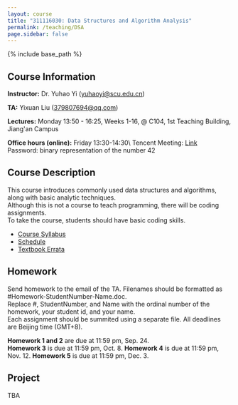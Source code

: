 ```yaml
---
layout: course
title: "311116030: Data Structures and Algorithm Analysis"
permalink: /teaching/DSA
page.sidebar: false
---
```


{% include base_path %}

## Course Information

**Instructor:** Dr. Yuhao Yi (yuhaoyi@scu.edu.cn)

**TA:** Yixuan Liu (379807694@qq.com)

**Lectures:** Monday 13:50 - 16:25, Weeks 1-16, @ C104, 1st Teaching Building, Jiang'an Campus

**Office hours (online):** Friday 13:30-14:30\\
Tencent Meeting: [Link](https://meeting.tencent.com/dm/YPdLiMMw79eP)\
Password: binary representation of the number 42

## Course Description

This course introduces commonly used data structures and algorithms, along with basic analytic techniques.\
Although this is not a course to teach programming, there will be coding assignments.\
To take the course, students should have basic coding skills.

- [Course Syllabus](https://kdocs.cn/l/cuDUqaqUpPpL)
- [Schedule](https://kdocs.cn/l/cgzWd0rcbUOj)
- [Textbook Errata](https://people.cs.vt.edu/~shaffer/Book/errata.html)

## Homework

Send homework to the email of the TA. Filenames should be formatted as #Homework-StudentNumber-Name.doc.\
Replace #, StudentNumber, and Name with the ordinal number of the homework, your student id, and your name.\
Each assignment should be summited using a separate file. All deadlines are Beijing time (GMT+8).

**Homework 1 and 2** are due at 11:59 pm, Sep. 24.\
**Homework 3** is due at 11:59 pm, Oct. 8.
**Homework 4** is due at 11:59 pm, Nov. 12.
**Homework 5** is due at 11:59 pm, Dec. 3.


## Project

TBA
